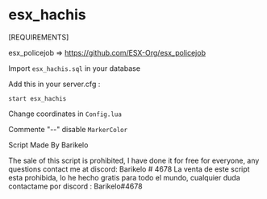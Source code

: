 # esx_hachis

[REQUIREMENTS]

esx_policejob => https://github.com/ESX-Org/esx_policejob


Import ``esx_hachis.sql`` in your database


Add this in your server.cfg :

``start esx_hachis``

Change coordinates in ``Config.lua``

Commente "--" disable ``MarkerColor``

Script Made By Barikelo


The sale of this script is prohibited, I have done it for free for everyone, any questions contact me at discord: Barikelo # 4678
La venta de este script esta prohibida, lo he hecho gratis para todo el mundo, cualquier duda contactame por discord : Barikelo#4678
